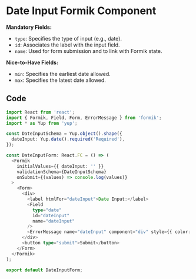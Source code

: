 # Date Input Formik Component

**Mandatory Fields:**
- `type`: Specifies the type of input (e.g., date).
- `id`: Associates the label with the input field.
- `name`: Used for form submission and to link with Formik state.

**Nice-to-Have Fields:**
- `min`: Specifies the earliest date allowed.
- `max`: Specifies the latest date allowed.

## Code

```typescript
import React from 'react';
import { Formik, Field, Form, ErrorMessage } from 'formik';
import * as Yup from 'yup';

const DateInputSchema = Yup.object().shape({
  dateInput: Yup.date().required('Required'),
});

const DateInputForm: React.FC = () => (
  <Formik
    initialValues={{ dateInput: '' }}
    validationSchema={DateInputSchema}
    onSubmit={(values) => console.log(values)}
  >
    <Form>
      <div>
        <label htmlFor="dateInput">Date Input:</label>
        <Field
          type="date"
          id="dateInput"
          name="dateInput"
        />
        <ErrorMessage name="dateInput" component="div" style={{ color: 'red' }} />
      </div>
      <button type="submit">Submit</button>
    </Form>
  </Formik>
);

export default DateInputForm;